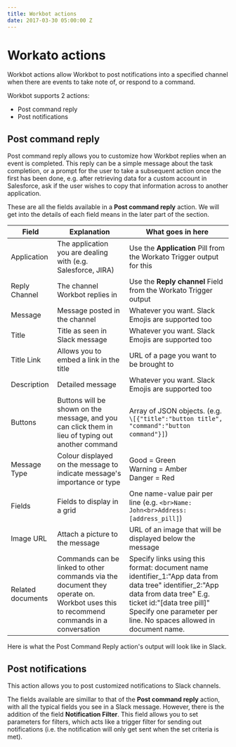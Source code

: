 ```yaml
---
title: Workbot actions
date: 2017-03-30 05:00:00 Z
---
```


# Workato actions
Workbot actions allow Workbot to post notifications into a specified channel when there are events to take note of, or respond to a command.

Workbot supports 2 actions:
* Post command reply
* Post notifications

## Post command reply
Post command reply allows you to customize how Workbot replies when an event is completed. This reply can be a simple message about the task completion, or a prompt for the user to take a subsequent action once the first has been done, e.g. after retrieving data for a custom account in Salesforce, ask if the user wishes to copy that information across to another application.

These are all the fields available in a **Post command reply** action. We will get into the details of each field means in the later part of the section.

|Field   |Explanation|What goes in here   |
|---|---|---|
|Application|The application you are dealing with (e.g. Salesforce, JIRA)|Use the **Application** Pill from the Workato Trigger output for this|
|Reply Channel|The channel Workbot replies in|Use the **Reply channel** Field from the Workato Trigger output|
|Message|Message posted in the channel|Whatever you want. Slack Emojis are supported too|
|Title|Title as seen in Slack message|Whatever you want. Slack Emojis are supported too|
|Title Link|Allows you to embed a link in the title|URL of a page you want to be brought to|
|Description|Detailed message|Whatever you want. Slack Emojis are supported too|
|Buttons|Buttons will be shown on the message, and you can click them in lieu of typing out another command|Array of JSON objects. (e.g. `\[{"title":"button title", "command":"button command"}]`)|
|Message Type|Colour displayed on the message to indicate message's importance or type|Good = Green <br>Warning = Amber <br>Danger = Red|
|Fields|Fields to display in a grid|One name-value pair per line (e.g. `<br>Name: John<br>Address: [address_pill]`)
|Image URL|Attach a picture to the message|URL of an image that will be displayed below the message
|Related documents|Commands can be linked to other commands via the document they operate on. Workbot uses this to recommend commands in a conversation|Specify links using this format: document name identifier_1:"App data from data tree" identifier_2:"App data from data tree" E.g. ticket id:"[data tree pill]" Specify one parameter per line. No spaces allowed in document name.|

Here is what the Post Command Reply action's output will look like in Slack.

## Post notifications
This action allows you to post customized notifications to Slack channels.

The fields available are simillar to that of the **Post command reply** action, with all the typical fields you see in a Slack message. However, there is the addition of the field **Notification Filter**. This field allows you to set parameters for filters, which acts like a trigger filter for sending out notifications (i.e. the notification will only get sent when the set criteria is met).
